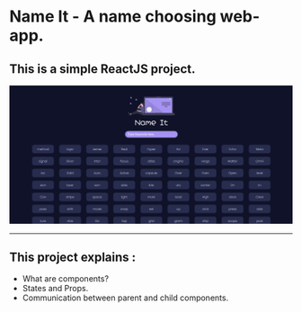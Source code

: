 # Name It - A name choosing web-app.

## This is a simple ReactJS project.

![Alt text](./public/nameitimg.png 'a title')

---

## This project explains :

-   What are components?
-   States and Props.
-   Communication between parent and child components.
